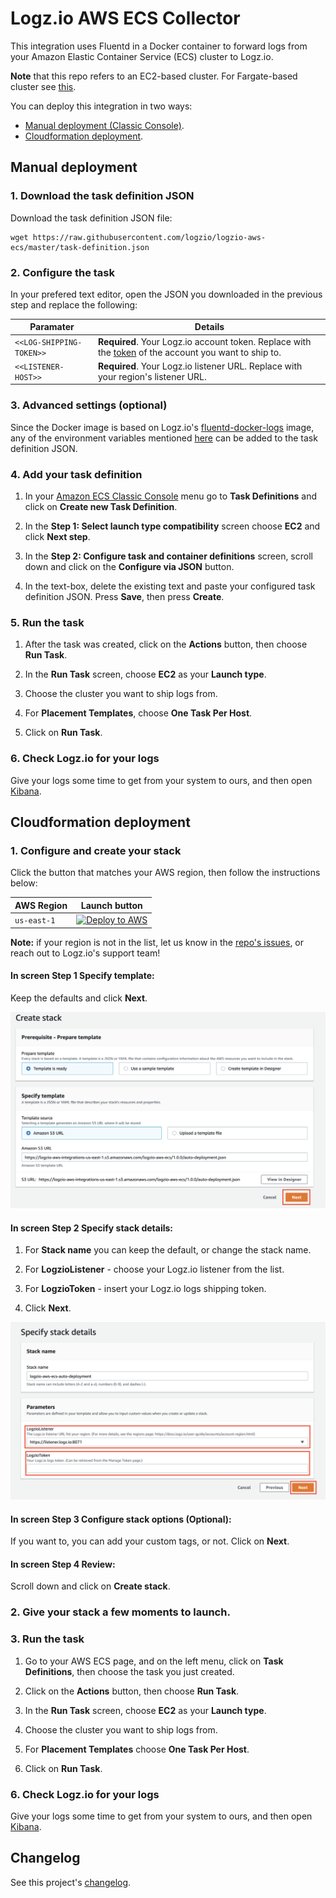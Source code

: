 # Logz.io AWS ECS Collector

This integration uses Fluentd in a Docker container to forward logs from your Amazon Elastic Container Service (ECS) cluster to Logz.io.

**Note** that this repo refers to an EC2-based cluster. For Fargate-based cluster see [this](https://docs.logz.io/shipping/log-sources/fargate.html).

You can deploy this integration in two ways:
* [Manual deployment (Classic Console)](https://github.com/logzio/logzio-aws-ecs/tree/refactoring#manual-deployment).
* [Cloudformation deployment](https://github.com/logzio/logzio-aws-ecs/tree/refactoring#cloudformation-deployment).

## Manual deployment

### 1. Download the task definition JSON

Download the task definition JSON file:

```shell
wget https://raw.githubusercontent.com/logzio/logzio-aws-ecs/master/task-definition.json
```

### 2. Configure the task

In your prefered text editor, open the JSON you downloaded in the previous step and replace the following:

| Paramater | Details |
|---|---|
| `<<LOG-SHIPPING-TOKEN>>` | **Required**. Your Logz.io account token. Replace with the [token](https://app.logz.io/#/dashboard/settings/general) of the account you want to ship to. |
| `<<LISTENER-HOST>>` | **Required**. Your Logz.io listener URL. Replace with your region's listener URL.|


### 3. Advanced settings (optional)

Since the Docker image is based on Logz.io's [fluentd-docker-logs](https://github.com/logzio/fluentd-docker-logs) image, any of the environment variables mentioned [here](https://github.com/logzio/fluentd-docker-logs#parameters) can be added to the task definition JSON.


### 4. Add your task definition

1. In your [Amazon ECS Classic Console](https://console.aws.amazon.com/ecs/) menu go to **Task Definitions** and click on **Create new Task Definition**.

2. In the **Step 1: Select launch type compatibility** screen choose **EC2** and click **Next step**.

3. In the **Step 2: Configure task and container definitions** screen, scroll down and click on the **Configure via JSON** button.

4. In the text-box, delete the existing text and paste your configured task definition JSON. Press **Save**, then press **Create**.

### 5. Run the task

1. After the task was created, click on the **Actions** button, then choose **Run Task**.

2. In the **Run Task** screen, choose **EC2** as your **Launch type**.

3. Choose the cluster you want to ship logs from.

4. For **Placement Templates**, choose **One Task Per Host**.

5. Click on **Run Task**.

### 6. Check Logz.io for your logs

Give your logs some time to get from your system to ours, and then open [Kibana](https://app.logz.io/#/dashboard/kibana).


## Cloudformation deployment

### 1. Configure and create your stack

Click the button that matches your AWS region, then follow the instructions below:

| AWS Region | Launch button |
| --- | --- |
| `us-east-1` | [![Deploy to AWS](https://dytvr9ot2sszz.cloudfront.net/logz-docs/lights/LightS-button.png)](https://console.aws.amazon.com/cloudformation/home?region=us-east-1#/stacks/create/template?templateURL=https://logzio-aws-integrations-us-east-1.s3.amazonaws.com/logzio-aws-ecs/1.0.0/auto-deployment.json&stackName=logzio-aws-ecs-auto-deployment) |

**Note:** if your region is not in the list, let us know in the [repo's issues](https://github.com/logzio/logzio-aws-ecs/issues), or reach out to Logz.io's support team!

#### In screen **Step 1 Specify template**:

Keep the defaults and click **Next**.

![Screen_1](img/screen_01.png)

#### In screen **Step 2 Specify stack details**:

1. For **Stack name** you can keep the default, or change the stack name.

2. For **LogzioListener** - choose your Logz.io listener from the list.

3. For **LogzioToken** - insert your Logz.io logs shipping token.

4. Click **Next**.

![Screen_1](img/screen_02.png)

#### In screen **Step 3 Configure stack options** (Optional):

If you want to, you can add your custom tags, or not. Click on **Next**.

#### In screen **Step 4 Review**:

Scroll down and click on **Create stack**.

### 2. Give your stack a few moments to launch.

### 3. Run the task

1. Go to your AWS ECS page, and on the left menu, click on **Task Definitions**, then choose the task you just created.

2. Click on the **Actions** button, then choose **Run Task**.

3. In the **Run Task** screen, choose **EC2** as your **Launch type**.

4. Choose the cluster you want to ship logs from.

5. For **Placement Templates** choose **One Task Per Host**.

6. Click on **Run Task**.

### 6. Check Logz.io for your logs

Give your logs some time to get from your system to ours, and then open [Kibana](https://app.logz.io/#/dashboard/kibana).

## Changelog

See this project's [changelog](https://github.com/logzio/logzio-aws-ecs/blob/master/CHANGELOG.md).
